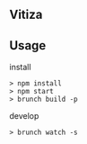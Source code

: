 Vitiza
------------------------

Usage
-----

install

```
> npm install
> npm start
> brunch build -p
```

develop

```
> brunch watch -s
```

